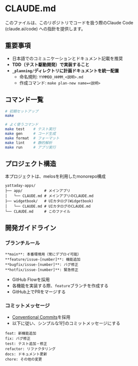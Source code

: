 # CLAUDE.md

このファイルは、このリポジトリでコードを扱う際のClaude Code (claude.ai/code) への指針を提供します。

## **重要事項**

- 日本語でのコミュニケーションとドキュメント記載を推奨
- **TDD（テスト駆動開発）で実装すること**
- **`_planning/`ディレクトリに計画ドキュメントを統一配置**
  - 命名規則: `YYMMDD_HHMM_<説明>.md`
  - 作成コマンド: `make plan-new name=<説明>`

## コマンド一覧

```bash
# 初期セットアップ
make

# よく使うコマンド
make test    # テスト実行
make gen     # コード生成
make format  # フォーマット
make lint    # 静的解析
make run     # アプリ実行
```

## プロジェクト構造

本プロジェクトは、melosを利用したmonorepo構成

```
yattaday-apps/
├── app/          # メインアプリ
│   └── CLAUDE.md # メインアプリのCLAUDE.md
├── widgetbook/   # UIカタログ(Widgetbook)
│   └── CLAUDE.md # UIカタログのCLAUDE.md
└── CLAUDE.md     # このファイル
```

## 開発ガイドライン

### ブランチルール

```
**main**: 本番環境用（常にデプロイ可能）
**feature/issue-[number]**: 機能追加
**bugfix/issue-[number]**: バグ修正
**hotfix/issue-[number]**: 緊急修正
```

- GitHub Flowを採用
- 各機能を実装する際、`feature`ブランチを作成する
- GitHub上でPRをマージする

### コミットメッセージ

- [Conventional Commits](https://www.conventionalcommits.org/ja/v1.0.0/)を採用
- 以下に従い、シンプルな1行のコミットメッセージにする

```
feat: 新機能追加
fix: バグ修正
test: テスト追加・修正
refactor: リファクタリング
docs: ドキュメント更新
chore: その他の変更
```
